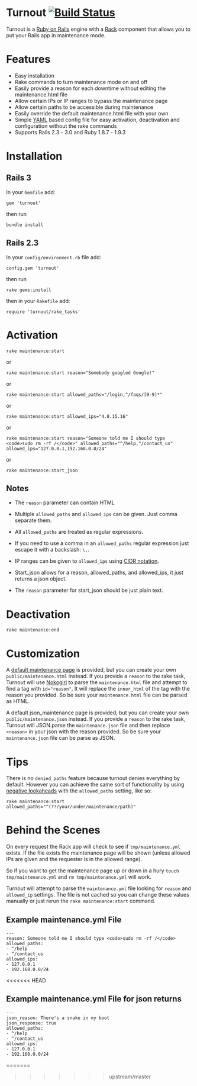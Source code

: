 Turnout [![Build Status](https://travis-ci.org/biola/turnout.png?branch=master)](https://travis-ci.org/biola/turnout)
=======
Turnout is a [Ruby on Rails](http://rubyonrails.org) engine with a [Rack](http://rack.rubyforge.org/) component that allows you to put your Rails app in maintenance mode.

Features
========
* Easy installation
* Rake commands to turn maintenance mode on and off
* Easily provide a reason for each downtime without editing the maintenance.html file
* Allow certain IPs or IP ranges to bypass the maintenance page
* Allow certain paths to be accessible during maintenance
* Easily override the default maintenance.html file with your own
* Simple [YAML](http://yaml.org) based config file for easy activation, deactivation and configuration without the rake commands
* Supports Rails 2.3 - 3.0 and Ruby 1.8.7 - 1.9.3

Installation
============
Rails 3
-------
In your `Gemfile` add:

    gem 'turnout'

then run

    bundle install

Rails 2.3
---------
In your `config/environment.rb` file add:

    config.gem 'turnout'

then run

    rake gems:install

then in your `Rakefile` add:

    require 'turnout/rake_tasks'


Activation
==========

    rake maintenance:start

or

    rake maintenance:start reason="Somebody googled Google!"

or

    rake maintenance:start allowed_paths="/login,^/faqs/[0-9]*"

or

    rake maintenance:start allowed_ips="4.8.15.16"

or

    rake maintenance:start reason="Someone told me I should type <code>sudo rm -rf /</code>" allowed_paths="^/help,^/contact_us" allowed_ips="127.0.0.1,192.168.0.0/24"

or

    rake maintenance:start_json

Notes
-----
* The `reason` parameter can contain HTML
* Multiple `allowed_paths` and `allowed_ips` can be given. Just comma separate them.
* All `allowed_paths` are treated as regular expressions.
* If you need to use a comma in an `allowed_paths` regular expression just escape it with a backslash: `\,`.
* IP ranges can be given to `allowed_ips` using [CIDR notation](http://en.wikipedia.org/wiki/CIDR_notation).

* Start_json allows for a reason, allowed_paths, and allowed_ips, it just returns a json object.
* The `reason` parameter for start_json should be just plain text.



Deactivation
============

    rake maintenance:end

Customization
=============

A [default maintenance page](https://github.com/biola/turnout/blob/master/public/maintenance.html) is provided, but you can create your own `public/maintenance.html` instead. If you provide a `reason` to the rake task, Turnout will use [Nokogiri](http://nokogiri.org) to parse the `maintenance.html` file and attempt to find a tag with `id="reason"`. It will replace the `inner_html` of the tag with the reason you provided. So be sure your `maintenance.html` file can be parsed as HTML.

A default json_maintenance page is provided, but you can create your own `public/maintenance.json` instead. If you provide a `reason` to the rake task, Turnout will JSON.parse the `maintenance.json` file and then replace `<reason>` in your json with the reason provided. So be sure your `maintenance.json` file can be parse as JSON.

Tips
====

There is no `denied_paths` feature because turnout denies everything by default.
However you can achieve the same sort of functionality by using
[negative lookaheads](http://www.regular-expressions.info/lookaround.html) with the `allowed_paths` setting, like so:

    rake maintenance:start allowed_paths="^(?!/your/under/maintenance/path)"

Behind the Scenes
=================
On every request the Rack app will check to see if `tmp/maintenance.yml` exists. If the file exists the maintenance page will be shown (unless allowed IPs are given and the requester is in the allowed range).

So if you want to get the maintenance page up or down in a hury `touch tmp/maintenance.yml` and `rm tmp/maintenance.yml` will work.

Turnout will attempt to parse the `maintenance.yml` file looking for `reason` and `allowed_ip` settings. The file is not cached so you can change these values manually or just rerun the `rake maintenance:start` command.

Example maintenance.yml File
----------------------------

    ---
    reason: Someone told me I should type <code>sudo rm -rf /</code>
    allowed_paths:
    - ^/help
    - ^/contact_us
    allowed_ips:
    - 127.0.0.1
    - 192.168.0.0/24
<<<<<<< HEAD


Example maintenance.yml File for json returns
---------------------------------------------

    ---
    json_reason: There's a snake in my boot
    json_response: true
    allowed_paths:
    - ^/help
    - ^/contact_us
    allowed_ips:
    - 127.0.0.1
    - 192.168.0.0/24
        
=======
>>>>>>> upstream/master
